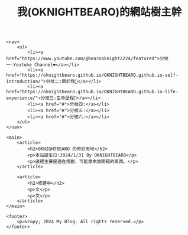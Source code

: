 <html>
<head>
    <title>My Blog</title>
    <link rel="stylesheet" type="text/css" href="style.css">
</head>
<body>
    <header>
        <h1>我(OKNIGHTBEARO)的網站樹主幹</h1>
    </header>

    <nav>
        <ul>
            <li><a href="https://www.youtube.com/@bearooknight2224/featured">分枝一:Youtube Channel❤️</a></li>
            <li><a href="https://oknightbearo.github.io/OKNIGHTBEARO.github.io-self-introduction/">分枝二:關於我🐧</a></li>
            <li><a href="https://oknightbearo.github.io/OKNIGHTBEARO.github.io-life-experience/">分枝三:生命歷程🌲</a></li>
            <li><a href="#">分枝四:</a></li>
            <li><a href="#">分枝五:</a></li>
            <li><a href="#">分枝六:</a></li>
        </ul>
    </nav>

    <main>
        <article>
            <h2>OKNIGHTBEARO 的奇妙天地</h2>
            <p>本站誕生日:2024/1/31 By OKNIGHTBEARO</p>
            <p>這裡主要是還在規劃，可能拿來放開箱的東西。</p>
        </article>

        <article>
            <h2>修建中</h2>
            <p>文</p>
            <p>文</p>
        </article>
    </main>

    <footer>
        <p>&copy; 2024 My Blog. All rights reserved.</p>
    </footer>
</body>
</html>
